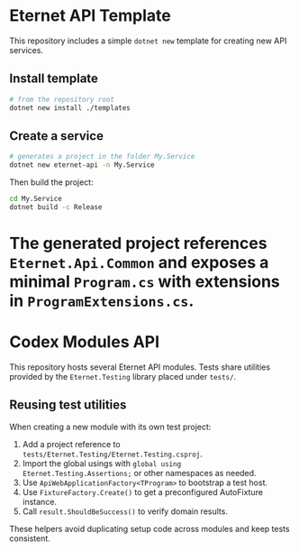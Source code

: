 # Eternet API Template

This repository includes a simple `dotnet new` template for creating new API services.

## Install template

```bash
# from the repository root
dotnet new install ./templates
```

## Create a service

```bash
# generates a project in the folder My.Service
dotnet new eternet-api -n My.Service
```

Then build the project:

```bash
cd My.Service
dotnet build -c Release
```

The generated project references `Eternet.Api.Common` and exposes a minimal `Program.cs` with extensions in `ProgramExtensions.cs`.
=======
# Codex Modules API

This repository hosts several Eternet API modules. Tests share utilities provided by the `Eternet.Testing` library placed under `tests/`.

## Reusing test utilities

When creating a new module with its own test project:

1. Add a project reference to `tests/Eternet.Testing/Eternet.Testing.csproj`.
2. Import the global usings with `global using Eternet.Testing.Assertions;` or other namespaces as needed.
3. Use `ApiWebApplicationFactory<TProgram>` to bootstrap a test host.
4. Use `FixtureFactory.Create()` to get a preconfigured AutoFixture instance.
5. Call `result.ShouldBeSuccess()` to verify domain results.

These helpers avoid duplicating setup code across modules and keep tests consistent.